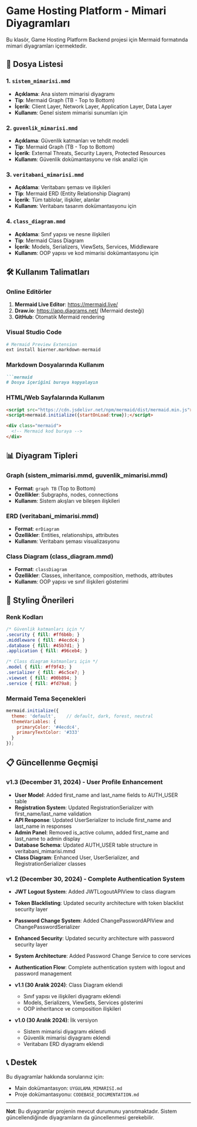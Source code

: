 # Game Hosting Platform - Mimari Diyagramları

Bu klasör, Game Hosting Platform Backend projesi için Mermaid formatında mimari diyagramları içermektedir.

## 📁 Dosya Listesi

### 1. `sistem_mimarisi.mmd`
- **Açıklama**: Ana sistem mimarisi diyagramı
- **Tip**: Mermaid Graph (TB - Top to Bottom)
- **İçerik**: Client Layer, Network Layer, Application Layer, Data Layer
- **Kullanım**: Genel sistem mimarisi sunumları için

### 2. `guvenlik_mimarisi.mmd`
- **Açıklama**: Güvenlik katmanları ve tehdit modeli
- **Tip**: Mermaid Graph (TB - Top to Bottom)
- **İçerik**: External Threats, Security Layers, Protected Resources
- **Kullanım**: Güvenlik dokümantasyonu ve risk analizi için

### 3. `veritabani_mimarisi.mmd`
- **Açıklama**: Veritabanı şeması ve ilişkileri
- **Tip**: Mermaid ERD (Entity Relationship Diagram)
- **İçerik**: Tüm tablolar, ilişkiler, alanlar
- **Kullanım**: Veritabanı tasarım dokümantasyonu için

### 4. `class_diagram.mmd`
- **Açıklama**: Sınıf yapısı ve nesne ilişkileri
- **Tip**: Mermaid Class Diagram
- **İçerik**: Models, Serializers, ViewSets, Services, Middleware
- **Kullanım**: OOP yapısı ve kod mimarisi dokümantasyonu için

## 🛠️ Kullanım Talimatları

### Online Editörler
1. **Mermaid Live Editor**: https://mermaid.live/
2. **Draw.io**: https://app.diagrams.net/ (Mermaid desteği)
3. **GitHub**: Otomatik Mermaid rendering

### Visual Studio Code
```bash
# Mermaid Preview Extension
ext install bierner.markdown-mermaid
```

### Markdown Dosyalarında Kullanım
```markdown
```mermaid
# Dosya içeriğini buraya kopyalayın
```

### HTML/Web Sayfalarında Kullanım
```html
<script src="https://cdn.jsdelivr.net/npm/mermaid/dist/mermaid.min.js"></script>
<script>mermaid.initialize({startOnLoad:true});</script>

<div class="mermaid">
  <!-- Mermaid kod buraya -->
</div>
```

## 📊 Diyagram Tipleri

### Graph (sistem_mimarisi.mmd, guvenlik_mimarisi.mmd)
- **Format**: `graph TB` (Top to Bottom)
- **Özellikler**: Subgraphs, nodes, connections
- **Kullanım**: Sistem akışları ve bileşen ilişkileri

### ERD (veritabani_mimarisi.mmd)
- **Format**: `erDiagram`
- **Özellikler**: Entities, relationships, attributes
- **Kullanım**: Veritabanı şeması visualizasyonu

### Class Diagram (class_diagram.mmd)
- **Format**: `classDiagram`
- **Özellikler**: Classes, inheritance, composition, methods, attributes
- **Kullanım**: OOP yapısı ve sınıf ilişkileri gösterimi

## 🎨 Styling Önerileri

### Renk Kodları
```css
/* Güvenlik katmanları için */
.security { fill: #ff6b6b; }
.middleware { fill: #4ecdc4; }
.database { fill: #45b7d1; }
.application { fill: #96ceb4; }

/* Class diagram katmanları için */
.model { fill: #ff9f43; }
.serializer { fill: #6c5ce7; }
.viewset { fill: #00b894; }
.service { fill: #fd79a8; }
```

### Mermaid Tema Seçenekleri
```javascript
mermaid.initialize({
  theme: 'default',    // default, dark, forest, neutral
  themeVariables: {
    primaryColor: '#4ecdc4',
    primaryTextColor: '#333'
  }
});
```

## 📋 Güncellenme Geçmişi

### v1.3 (December 31, 2024) - User Profile Enhancement
- **User Model**: Added first_name and last_name fields to AUTH_USER table
- **Registration System**: Updated RegistrationSerializer with first_name/last_name validation
- **API Response**: Updated UserSerializer to include first_name and last_name in responses  
- **Admin Panel**: Removed is_active column, added first_name and last_name to admin display
- **Database Schema**: Updated AUTH_USER table structure in veritabani_mimarisi.mmd
- **Class Diagram**: Enhanced User, UserSerializer, and RegistrationSerializer classes

### v1.2 (December 30, 2024) - Complete Authentication System
- **JWT Logout System**: Added JWTLogoutAPIView to class diagram
- **Token Blacklisting**: Updated security architecture with token blacklist security layer
- **Password Change System**: Added ChangePasswordAPIView and ChangePasswordSerializer
- **Enhanced Security**: Updated security architecture with password security layer
- **System Architecture**: Added Password Change Service to core services
- **Authentication Flow**: Complete authentication system with logout and password management

- **v1.1 (30 Aralık 2024)**: Class Diagram eklendi
  - Sınıf yapısı ve ilişkileri diyagramı eklendi
  - Models, Serializers, ViewSets, Services gösterimi
  - OOP inheritance ve composition ilişkileri

- **v1.0 (30 Aralık 2024)**: İlk versiyon
  - Sistem mimarisi diyagramı eklendi
  - Güvenlik mimarisi diyagramı eklendi
  - Veritabanı ERD diyagramı eklendi

## 📞 Destek

Bu diyagramlar hakkında sorularınız için:
- Main dokümantasyon: `UYGULAMA_MIMARISI.md`
- Proje dokümantasyonu: `CODEBASE_DOCUMENTATION.md`

---

**Not**: Bu diyagramlar projenin mevcut durumunu yansıtmaktadır. Sistem güncellendiğinde diyagramların da güncellenmesi gerekebilir. 